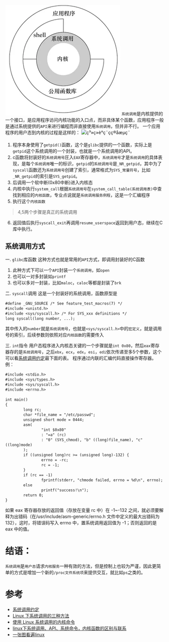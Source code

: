 ![634756f3-779a-4595-a799-22d8c1ca8f16](linux系统调用理解_files/634756f3-779a-4595-a799-22d8c1ca8f16)
`系统调用`是内核提供的一个接口，是应用程序访问内核功能的入口点，而非具体某个函数，应用程序一般是通过系统提供的`API`来进行编程而非直接使用`系统调用`，但并非不行。
一个应用程序的用户态到内核的过程是这样的：
![ç³»ç»è°ç¨çç®åæµç¨](https://www.ibm.com/developerworks/cn/linux/l-system-calls/figure1.gif)
1. 程序本身使用了`getpid()`函数，这个是`glibc`提供的一个函数，实际上是`getpid`这个系统调用的一个封装，也就是一个系统调用的API。
2. c函数将封装好的`系统调用号`圧入`EAX`寄存器中，`系统调用号`才是`系统调用`的具体表现，是每个`系统调用`唯一的标识，`getpid`的`系统调用号`是`_NR_getpid`，其中为了`syscall`函数还为`系统调用号`创建了索引，通常格式为`SYS_常量符号`，比如`_NR_getpid`的索引是`SYS_getpid`。
3. 后调用一个软中断(0x80中断)进入内核态
4. 内核中执行`system_call`根据`系统调用号`在`system_call_table(系统调用表)`中查找到相应的`内核函数`，专业点说就是`系统调用服务例程`，这是一个汇编程序
5. 执行这个`内核函数`
> 4,5两个步骤是真正的系统调用

6. 返回值后执行`syscall_exit`再调用`resume_userspace`返回到用户态，继续在C库中执行。

## 系统调用方式
一. `glibc`库函数
这种方式也就是常用的`API`方式，即调用封装好的C函数
1. 此种方式下可以一个`API`封装一个`系统调用`，如`open`
2. 也可以一对多封装如`printf`
3. 也可以多对一封装，比如`maloc`，`caloc`等都是封装了`brk`

二. `syscall`调用
这是一个封装好的系统调用，函数原型是
```
#define _GNU_SOURCE /* See feature_test_macros(7) */
#include <unistd.h>
#include <sys/syscall.h> /* For SYS_xxx definitions */
long syscall(long number, ...);
```
其中传入的`number`就是`系统调用号`，也就是`<sys/syscall.h>`中的`宏定义`，就是调用号的索引，后续参数则依照对应`内核函数`的需要传入

三. `int`指令
用户态程序进入内核态关键的一个步骤就是`int 0x80`，然后`eax`寄存器存的是`系统调用号`，之后`ebx`，`ecx`，`edx`，`esi`，`edi`依次传递至多5个参数，这个可以看[系统调用约定](https://introspelliam.github.io/2017/08/06/pwn/%E7%B3%BB%E7%BB%9F%E8%B0%83%E7%94%A8%E7%BA%A6%E5%AE%9A/)最下面的表。
程序通过内联的汇编代码直接操作寄存器。
例：
```
#include <stdio.h>
#include <sys/types.h>
#include <sys/syscall.h>
#include <errno.h>

int main()
{
        long rc;
        char *file_name = "/etc/passwd";
        unsigned short mode = 0444;
        asm(
                "int $0x80"
                : "=a" (rc)
                : "0" (SYS_chmod), "b" ((long)file_name), "c" ((long)mode)
        );
        if ((unsigned long)rc >= (unsigned long)-132) {
                errno = -rc;
                rc = -1;
        }
        if (rc == -1)
                fprintf(stderr, "chmode failed, errno = %d\n", errno);
        else
                printf("success!\n");
        return 0;
}
```
如果 eax 寄存器存放的返回值（存放在变量 rc 中）在 -1~-132 之间，就必须要解释为出错码（在/usr/include/asm-generic/errno.h 文件中定义的最大出错码为 132），这时，将错误码写入 errno 中，置系统调用返回值为 -1；否则返回的是 eax 中的值。

# 结语：
`系统调用`是`用户态`请求`内核服务`一种有效的方法，但是控制上也较为严谨，因此更简单的方式是增加一个新的`/proc文件系统项`来提供交互，就比如`ps`之类的。

# 参考
* [系统调用约定](https://introspelliam.github.io/2017/08/06/pwn/%E7%B3%BB%E7%BB%9F%E8%B0%83%E7%94%A8%E7%BA%A6%E5%AE%9A/)
* [Linux 下系统调用的三种方法](https://www.cnblogs.com/hazir/p/three_methods_of_syscall.html)
* [使用 Linux 系统调用的内核命令](https://www.ibm.com/developerworks/cn/linux/l-system-calls/index.html)
* [linux下系统调用、API、系统命令，内核函数的区别与联系](https://blog.csdn.net/liuwei271551048/article/details/39318253)
* [一张图看遍linux](http://makelinux.net/kernel_map/)